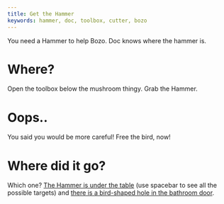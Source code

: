 ```yaml
---
title: Get the Hammer
keywords: hammer, doc, toolbox, cutter, bozo
---
```


You need a Hammer to help Bozo. Doc knows where the hammer is.

# Where?
Open the toolbox below the mushroom thingy. Grab the Hammer.

# Oops..
You said you would be more careful! Free the bird, now!

# Where did it go?
Which one? [The Hammer is under the table](020-find-hammer.md) (use spacebar to see all the possible targets) and [there is a bird-shaped hole in the bathroom door](030-bird.md).